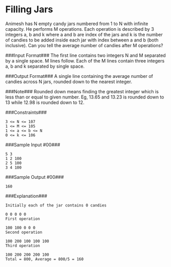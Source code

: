 Filling Jars
==============
Animesh has N empty candy jars numbered from 1 to N with infinite capacity. He performs M operations. Each operation is described by 3 integers a, b and k where a and b are index of the jars and k is the number of candies to be added inside each jar with index between a and b (both inclusive). Can you tell the average number of candies after M operations?

###Input Format###
The first line contains two integers N and M separated by a single space.
M lines follow. Each of the M lines contain three integers a, b and k separated by single space.

###Output Format###
A single line containing the average number of candies across N jars, rounded down to the nearest integer.

###Note###
Rounded down means finding the greatest integer which is less than or equal to given number. Eg, 13.65 and 13.23 is rounded down to 13 while 12.98 is rounded down to 12.

###Constraints###

```
3 <= N <= 107
1 <= M <= 105
1 <= a <= b <= N
0 <= k <= 106
```

###Sample Input #00###

```
5 3
1 2 100
2 5 100
3 4 100
```

###Sample Output #00###

```
160
```

###Explanation###

```
Initially each of the jar contains 0 candies

0 0 0 0 0  
First operation

100 100 0 0 0  
Second operation

100 200 100 100 100  
Third operation

100 200 200 200 100  
Total = 800, Average = 800/5 = 160
```